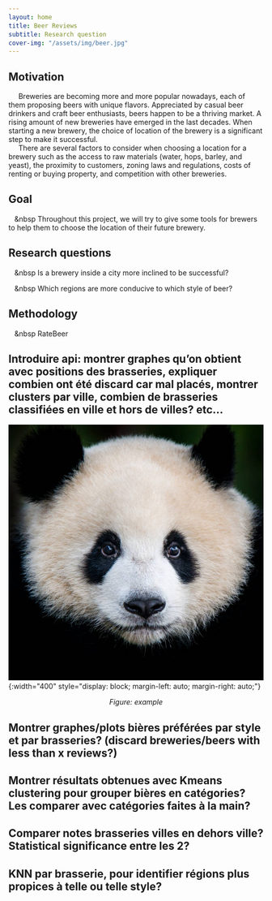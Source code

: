 ```yaml
---
layout: home
title: Beer Reviews
subtitle: Research question
cover-img: "/assets/img/beer.jpg"
---
```



## Motivation

&nbsp;&nbsp;&nbsp;&nbsp; Breweries are becoming more and more popular nowadays, each of them proposing beers with unique flavors. Appreciated by casual beer drinkers and craft beer enthusiasts, beers happen to be a thriving market. A rising amount of new breweries have emerged in the last decades. When starting a new brewery, the choice of location of the brewery is a significant step to make it successful.  
&nbsp;&nbsp;&nbsp;&nbsp; There are several factors to consider when choosing a location for a brewery such as the access to raw materials (water, hops, barley, and yeast), the proximity to customers, zoning laws and regulations, costs of renting or buying property, and competition with other breweries.  

## Goal

&nbsp;&nbsp;&nbsp;&nbsp Throughout this project, we will try to give some tools for brewers to help them to choose the location of their future brewery.

## Research questions

&nbsp;&nbsp;&nbsp;&nbsp Is a brewery inside a city more inclined to be successful?

&nbsp;&nbsp;&nbsp;&nbsp Which regions are more conducive to which style of beer?

## Methodology

&nbsp;&nbsp;&nbsp;&nbsp RateBeer

## Introduire api: montrer graphes qu’on obtient avec positions des brasseries, expliquer combien ont été discard car mal placés, montrer clusters par ville, combien de brasseries classifiées en ville et hors de villes? etc…

![ Image description ](./images/image.jpg){:width="400" style="display: block; margin-left: auto; margin-right: auto;"}
<center><i>Figure: example</i></center>

## Montrer graphes/plots bières préférées par style et par brasseries? (discard breweries/beers with less than x reviews?)

## Montrer résultats obtenues avec Kmeans clustering pour grouper bières en catégories? Les comparer avec catégories faites à la main?

## Comparer notes brasseries villes en dehors ville? Statistical significance entre les 2?

## KNN par brasserie, pour identifier régions plus propices à telle ou telle style?

